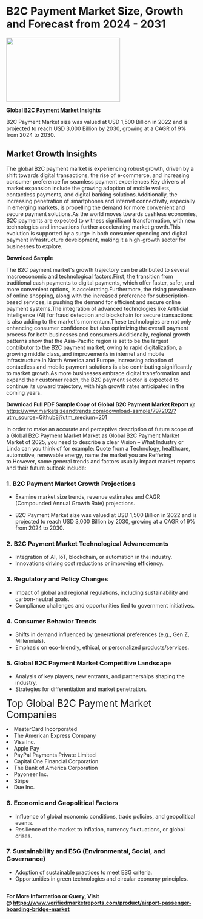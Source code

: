 <H1>B2C Payment Market Size, Growth and Forecast from 2024 - 2031</H1><img class="aligncenter size-medium wp-image-584254" src="https://thirdeyenews.in/wp-content/uploads/2024/09/Global-Market-Research-300x168.jpeg" alt="" width="300" height="168" /><p><strong>Global&nbsp;<a href="https://www.marketsizeandtrends.com/download-sample/797202/?utm_source=Github8j?utm_medium=201">B2C Payment Market</a> Insights</strong></p><p>B2C Payment Market size was valued at USD 1,500 Billion in 2022 and is projected to reach USD 3,000 Billion by 2030, growing at a CAGR of 9% from 2024 to 2030.</p><p><h2>Market Growth Insights</h2> <p>The global B2C payment market is experiencing robust growth, driven by a shift towards digital transactions, the rise of e-commerce, and increasing consumer preference for seamless payment experiences.Key drivers of market expansion include the growing adoption of mobile wallets, contactless payments, and digital banking solutions.Additionally, the increasing penetration of smartphones and internet connectivity, especially in emerging markets, is propelling the demand for more convenient and secure payment solutions.As the world moves towards cashless economies, B2C payments are expected to witness significant transformation, with new technologies and innovations further accelerating market growth.This evolution is supported by a surge in both consumer spending and digital payment infrastructure development, making it a high-growth sector for businesses to explore.</p> <p><strong>Download Sample</strong></p> <p>The B2C payment market's growth trajectory can be attributed to several macroeconomic and technological factors.First, the transition from traditional cash payments to digital payments, which offer faster, safer, and more convenient options, is accelerating.Furthermore, the rising prevalence of online shopping, along with the increased preference for subscription-based services, is pushing the demand for efficient and secure online payment systems.The integration of advanced technologies like Artificial Intelligence (AI) for fraud detection and blockchain for secure transactions is also adding to the market's momentum.These technologies are not only enhancing consumer confidence but also optimizing the overall payment process for both businesses and consumers.Additionally, regional growth patterns show that the Asia-Pacific region is set to be the largest contributor to the B2C payment market, owing to rapid digitalization, a growing middle class, and improvements in internet and mobile infrastructure.In North America and Europe, increasing adoption of contactless and mobile payment solutions is also contributing significantly to market growth.As more businesses embrace digital transformation and expand their customer reach, the B2C payment sector is expected to continue its upward trajectory, with high growth rates anticipated in the coming years.</p> <p><span class=""><strong>Download Full PDF Sample Copy of Global B2C Payment Market Report</strong> @ <a href="https://www.marketsizeandtrends.com/download-sample/797202/?utm_source=Github8j?utm_medium=201" target="_blank">https://www.marketsizeandtrends.com/download-sample/797202/?utm_source=Github8j?utm_medium=201</a></span></p><p>In order to make an accurate and perceptive description of future scope of a Global&nbsp;B2C Payment Market Market as Global&nbsp;B2C Payment Market Market of 2025, you need to describe a clear Vision &ndash; What Industry or Linda can you think of for example: Quote from a Technology, healthcare, automotive, renewable energy, name the market you are Reffering to.However, some general trends and factors usually impact market reports and their future outlook include:</p><h3>1.&nbsp;<strong>B2C Payment Market Growth Projections</strong></h3><ul><li>Examine market size trends, revenue estimates and CAGR (Compounded Annual Growth Rate) projections.</li><li><p>B2C Payment Market size was valued at USD 1,500 Billion in 2022 and is projected to reach USD 3,000 Billion by 2030, growing at a CAGR of 9% from 2024 to 2030.</p></li></ul><h3>2.&nbsp;<strong>B2C Payment Market Technological Advancements</strong></h3><ul><li>Integration of AI, IoT, blockchain, or automation in the industry.</li><li>Innovations driving cost reductions or improving efficiency.</li></ul><h3>3.&nbsp;<strong>Regulatory and Policy Changes</strong></h3><ul><li>Impact of global and regional regulations, including sustainability and carbon-neutral goals.</li><li>Compliance challenges and opportunities tied to government initiatives.</li></ul><h3>4.&nbsp;<strong>Consumer Behavior Trends</strong></h3><ul><li>Shifts in demand influenced by generational preferences (e.g., Gen Z, Millennials).</li><li>Emphasis on eco-friendly, ethical, or personalized products/services.</li></ul><h3>5.&nbsp;<strong>Global B2C Payment Market Competitive Landscape</strong></h3><ul><li>Analysis of key players, new entrants, and partnerships shaping the industry.</li><li>Strategies for differentiation and market penetration.</li></ul><p data-pm-slice="1 1 []"><span style="color: inherit; font-family: inherit; font-size: 25px;">Top Global B2C Payment Market Companies</span></p><div class="" data-test-id=""><p><li>MasterCard Incorporated</li><li> The American Express Company</li><li> Visa Inc.</li><li> Apple Pay</li><li> PayPal Payments Private Limited</li><li> Capital One Financial Corporation</li><li> The Bank of America Corporation</li><li> Payoneer Inc.</li><li> Stripe</li><li> Due Inc.</li></p></div><h3>6.&nbsp;<strong>Economic and Geopolitical Factors</strong></h3><ul><li>Influence of global economic conditions, trade policies, and geopolitical events.</li><li>Resilience of the market to inflation, currency fluctuations, or global crises.</li></ul><h3>7.&nbsp;<strong>Sustainability and ESG (Environmental, Social, and Governance)</strong></h3><ul><li>Adoption of sustainable practices to meet ESG criteria.</li><li>Opportunities in green technologies and circular economy principles.</li></ul><h2><strong style="font-size: 14px;">For More Information or Query, Visit @&nbsp;</strong><a style="background-color: #ffffff; font-size: 14px;" href="https://www.marketsizeandtrends.com/report/b2c-payment-market/" target="_blank">https://www.verifiedmarketreports.com/product/airport-passenger-boarding-bridge-market</a></h2>